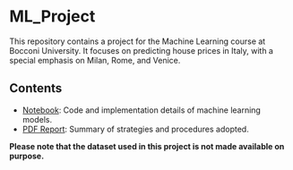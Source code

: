 # ML_Project

This repository contains a project for the Machine Learning course at Bocconi University. It focuses on predicting house prices in Italy, with a special emphasis on Milan, Rome, and Venice.

## Contents

- [Notebook](ml_project.ipynb): Code and implementation details of machine learning models.
- [PDF Report](ml_project_report.pdf): Summary of strategies and procedures adopted.

**Please note that the dataset used in this project is not made available on purpose.**
